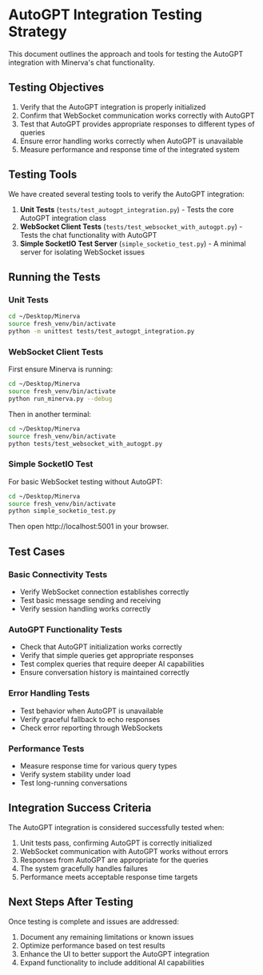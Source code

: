 # AutoGPT Integration Testing Strategy

This document outlines the approach and tools for testing the AutoGPT integration with Minerva's chat functionality.

## Testing Objectives

1. Verify that the AutoGPT integration is properly initialized
2. Confirm that WebSocket communication works correctly with AutoGPT
3. Test that AutoGPT provides appropriate responses to different types of queries
4. Ensure error handling works correctly when AutoGPT is unavailable
5. Measure performance and response time of the integrated system

## Testing Tools

We have created several testing tools to verify the AutoGPT integration:

1. **Unit Tests** (`tests/test_autogpt_integration.py`) - Tests the core AutoGPT integration class
2. **WebSocket Client Tests** (`tests/test_websocket_with_autogpt.py`) - Tests the chat functionality with AutoGPT
3. **Simple SocketIO Test Server** (`simple_socketio_test.py`) - A minimal server for isolating WebSocket issues

## Running the Tests

### Unit Tests

```bash
cd ~/Desktop/Minerva
source fresh_venv/bin/activate
python -m unittest tests/test_autogpt_integration.py
```

### WebSocket Client Tests

First ensure Minerva is running:

```bash
cd ~/Desktop/Minerva
source fresh_venv/bin/activate
python run_minerva.py --debug
```

Then in another terminal:

```bash
cd ~/Desktop/Minerva
source fresh_venv/bin/activate
python tests/test_websocket_with_autogpt.py
```

### Simple SocketIO Test

For basic WebSocket testing without AutoGPT:

```bash
cd ~/Desktop/Minerva
source fresh_venv/bin/activate
python simple_socketio_test.py
```

Then open http://localhost:5001 in your browser.

## Test Cases

### Basic Connectivity Tests

- Verify WebSocket connection establishes correctly
- Test basic message sending and receiving
- Verify session handling works correctly

### AutoGPT Functionality Tests

- Check that AutoGPT initialization works correctly
- Verify that simple queries get appropriate responses
- Test complex queries that require deeper AI capabilities
- Ensure conversation history is maintained correctly

### Error Handling Tests

- Test behavior when AutoGPT is unavailable
- Verify graceful fallback to echo responses
- Check error reporting through WebSockets

### Performance Tests

- Measure response time for various query types
- Verify system stability under load
- Test long-running conversations

## Integration Success Criteria

The AutoGPT integration is considered successfully tested when:

1. Unit tests pass, confirming AutoGPT is correctly initialized
2. WebSocket communication with AutoGPT works without errors
3. Responses from AutoGPT are appropriate for the queries
4. The system gracefully handles failures
5. Performance meets acceptable response time targets

## Next Steps After Testing

Once testing is complete and issues are addressed:

1. Document any remaining limitations or known issues
2. Optimize performance based on test results
3. Enhance the UI to better support the AutoGPT integration
4. Expand functionality to include additional AI capabilities
